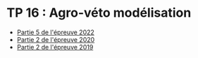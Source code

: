 # TP 16 : Agro-véto modélisation

- [Partie 5 de l'épreuve 2022](https://www.concours-agro-veto.net/IMG/pdf/mmi_2022.pdf) 
- [Partie 2 de l'épreuve 2020](https://www.concours-agro-veto.net/IMG/pdf/a_bcpst_-_0220_-_sujet_principal_-_mmi_-_scav.pdf)
- [Partie 2 de l'épreuve 2019](https://www.concours-agro-veto.net/IMG/pdf/sujet_2019_version_finale.pdf)
